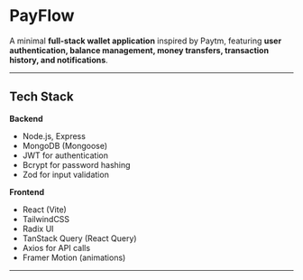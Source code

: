 #  PayFlow 

A minimal **full-stack wallet application** inspired by Paytm, featuring **user authentication, balance management, money transfers, transaction history, and notifications**.

---

##  Tech Stack

**Backend**  
- Node.js, Express  
- MongoDB (Mongoose)  
- JWT for authentication  
- Bcrypt for password hashing  
- Zod for input validation  

**Frontend**  
- React (Vite)  
- TailwindCSS  
- Radix UI  
- TanStack Query (React Query)  
- Axios for API calls  
- Framer Motion (animations)  

---




